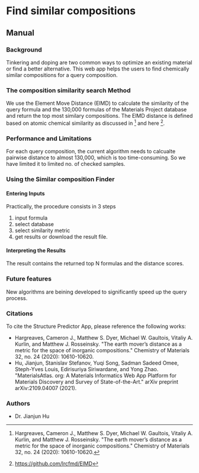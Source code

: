 
# Find similar compositions

## Manual

### Background 

Tinkering and doping are two common ways to optimize an existing material or find a better alternative. This web app helps the users to find chemically similar compositions for a query composition. 

### The composition similarity search Method

We use the Element Move Distance (ElMD) to calculate the similarity of the query formula and the 130,000 formulas of the Materials Project database and return the top most similary compositions. The ElMD distance is defined based on atomic chemical similarity as discussed in [^1] and here [^2].



### Performance and Limitations

For each query composition, the current algorithm needs to calcualte pairwise distance to almost 130,000, which is too time-consuming. So we have limited it to limited no. of checked samples. 

### Using the Similar composition Finder

#### Entering Inputs

Practically, the procedure consists in 3 steps

1. input formula
2. select database
3. select similarity metric
4. get results or download the result file.

#### Interpreting the Results

The result contains the returned top N formulas and the distance scores.

### Future features

New algorithms are beining developed to significantly speed up the query process. 

### Citations

To cite the Structure Predictor App, please reference the following works:

- Hargreaves, Cameron J., Matthew S. Dyer, Michael W. Gaultois, Vitaliy A. Kurlin, and Matthew J. Rosseinsky. "The earth mover’s distance as a metric for the space of inorganic compositions." Chemistry of Materials 32, no. 24 (2020): 10610-10620.
- Hu, Jianjun, Stanislav Stefanov, Yuqi Song, Sadman Sadeed Omee, Steph-Yves Louis, Edirisuriya Siriwardane, and Yong Zhao. "MaterialsAtlas. org: A Materials Informatics Web App Platform for Materials Discovery and Survey of State-of-the-Art." arXiv preprint arXiv:2109.04007 (2021).


[^1]: Hargreaves, Cameron J., Matthew S. Dyer, Michael W. Gaultois, Vitaliy A. Kurlin, and Matthew J. Rosseinsky. "The earth mover’s distance as a metric for the space of inorganic compositions." Chemistry of Materials 32, no. 24 (2020): 10610-10620.

[^2]: https://github.com/lrcfmd/ElMD
[^3]: 10.1021/cm100795d
[^4]: 10.1038/nmat1691

### Authors

- Dr. Jianjun Hu
